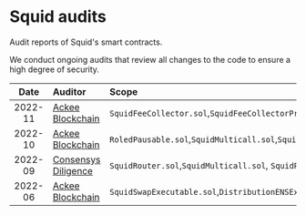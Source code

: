 # Squid audits

Audit reports of Squid's smart contracts.

We conduct ongoing audits that review all changes to the code to ensure a high degree of security.

|  Date   | Auditor                                                           | Scope                                                                                             |
| :-----: | :---------------------------------------------------------------- | :------------------------------------------------------------------------------------------------ |
| 2022-11 | [Ackee Blockchain](audits/2022-11%20Ackee%20Blockchain.pdf)       | `SquidFeeCollector.sol`,`SquidFeeCollectorProxy.sol`                                              |
| 2022-10 | [Ackee Blockchain](audits/2022-10%20Ackee%20Blockchain.pdf)       | `RoledPausable.sol`,`SquidMulticall.sol`,`SquidRouter.sol`,`SquidRouterProxy.sol`,`/interfaces/*` |
| 2022-09 | [Consensys Diligence](audits/2022-09%20Consensys%20Diligence.pdf) | `SquidRouter.sol`,`SquidMulticall.sol`, `SquidProxy.sol`                                          |
| 2022-06 | [Ackee Blockchain](audits/2022-06%20Ackee%20Blockchain.pdf)       | `SquidSwapExecutable.sol`,`DistributionENSExecutable.sol`,`SquidToken.sol`                        |
